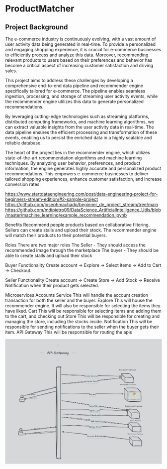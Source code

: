 # ProductMatcher
## Project Background
The e-commerce industry is continuously evolving, with a vast amount of user activity data being generated in real-time. To provide a personalized and engaging shopping experience, it is crucial for e-commerce businesses to efficiently process and analyze this data. Moreover, recommending relevant products to users based on their preferences and behavior has become a critical aspect of increasing customer satisfaction and driving sales.

This project aims to address these challenges by developing a comprehensive end-to-end data pipeline and recommender engine specifically tailored for e-commerce. The pipeline enables seamless ingestion, processing, and storage of streaming user activity events, while the recommender engine utilizes this data to generate personalized recommendations.

By leveraging cutting-edge technologies such as streaming platforms, distributed computing frameworks, and machine learning algorithms, we can extract valuable insights from the user activity data in real-time. The data pipeline ensures the efficient processing and transformation of these events, enabling us to persist the enriched data in a highly scalable and reliable database.

The heart of the project lies in the recommender engine, which utilizes state-of-the-art recommendation algorithms and machine learning techniques. By analyzing user behavior, preferences, and product information, the engine generates highly accurate and personalized product recommendations. This empowers e-commerce businesses to deliver tailored shopping experiences, enhance customer satisfaction, and increase conversion rates.

https://www.startdataengineering.com/post/data-engineering-project-for-beginners-stream-edition/#2-sample-project
https://github.com/josephmachado/beginner_de_project_stream/tree/main
https://github.com/mdipietro09/DataScience_ArtificialIntelligence_Utils/blob/master/machine_learning/example_recommendation.ipynb

Benefits
Recommend people products based on collaborative filtering.
Sellers can create stalls and upload their stock. The recommender engine will match their products to their potential buyers.

Roles
There are two major roles
The Seller - They should access the recommended image through the marketplace
The buyer - They should be able to create stalls and upload their stock

Buyer Functionality
Create account -> Explore -> Select items -> Add to Cart -> Checkout.

Seller Functionality
Create account -> Create Store -> Add Stock -> Receive Notification when their product gets selected.

Microservices
Accounts Service
This will handle the account creation transaction for both the seller and the buyer.
Explore
This will house the recommender engine. It will also be responsible for selecting the items they have liked.
Cart
This will be responsible for selecting items and adding them to the cart, and checking out
Store
This will be responsible for creating and managing the store, including the stocks inside.
Notification
This will be responsible for sending notifications to the seller when the buyer gets their item.
API Gateway
This will be responsible for routing the apis


![High Level Architecture](data/soko.png)